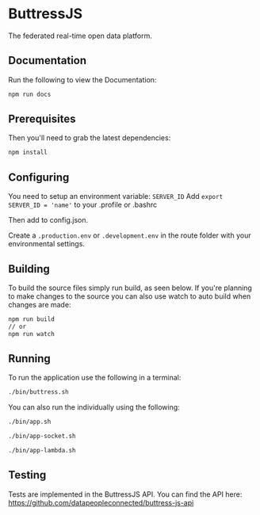 # ButtressJS
The federated real-time open data platform.

## Documentation
Run the following to view the Documentation:
```bash
npm run docs
```

## Prerequisites
Then you'll need to grab the latest dependencies: 
```bash
npm install
```
## Configuring ##
You need to setup an environment variable: `SERVER_ID`
Add `export SERVER_ID = 'name'` to your .profile or .bashrc

Then add to config.json.

Create a `.production.env` or `.development.env` in the route folder with your environmental settings.

## Building
To build the source files simply run build, as seen below. If you're planning to make changes to the source you can also use watch to auto build when changes are made: 
```bash
npm run build
// or
npm run watch
```

## Running
To run the application use the following in a terminal:
```bash
./bin/buttress.sh
```

You can also run the individually using the following:
```bash
./bin/app.sh
```
```bash
./bin/app-socket.sh
```
```bash
./bin/app-lambda.sh
```
## Testing ##
Tests are implemented in the ButtressJS API.
You can find the API here: https://github.com/datapeopleconnected/buttress-js-api
